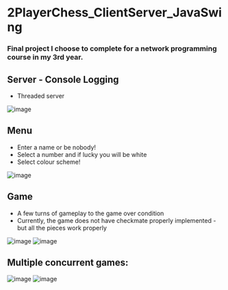 # 2PlayerChess_ClientServer_JavaSwing

### Final project I choose to complete for a network programming course in my 3rd year.


## Server - Console Logging
- Threaded server

![image](https://user-images.githubusercontent.com/97991414/167061363-003f2ba6-8ec7-424e-8e88-39086b4e2afb.png)


## Menu
- Enter a name or be nobody!
- Select a number and if lucky you will be white
- Select colour scheme!

![image](https://user-images.githubusercontent.com/97991414/167061424-4fb7618b-aa71-4cf4-a842-38ab770cd28b.png)


## Game
- A few turns of gameplay to the game over condition
- Currently, the game does not have checkmate properly implemented - but all the pieces work properly

![image](https://user-images.githubusercontent.com/97991414/167061491-7de3dc6e-dfa5-4742-8058-dce55e013402.png)
![image](https://user-images.githubusercontent.com/97991414/167061541-b63ef4d7-515f-4017-9a8f-e0e1eda0769f.png)


## Multiple concurrent games:

![image](https://user-images.githubusercontent.com/97991414/167061580-9337f5e9-2b43-4582-992f-6b8cb4b8c197.png)
![image](https://user-images.githubusercontent.com/97991414/167061611-3ffe80ff-49de-4d56-b5e4-29dff3097090.png)

